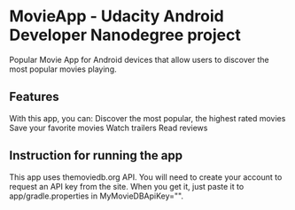 # MovieApp - Udacity Android Developer Nanodegree project
Popular Movie App for Android devices that allow users to discover the most popular movies playing.

## Features
With this app, you can:
Discover the most popular, the highest rated movies
Save your favorite movies
Watch trailers
Read reviews

## Instruction for running the app
This app uses themoviedb.org API. You will need to create your account to request an API key from the site.
When you get it, just paste it to app/gradle.properties in MyMovieDBApiKey="".
